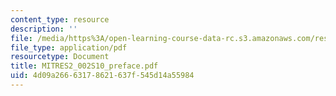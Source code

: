 ```yaml
---
content_type: resource
description: ''
file: /media/https%3A/open-learning-course-data-rc.s3.amazonaws.com/res-2-002-finite-element-procedures-for-solids-and-structures-spring-2010/4d09a26663178621637f545d14a55984_MITRES2_002S10_preface.pdf
file_type: application/pdf
resourcetype: Document
title: MITRES2_002S10_preface.pdf
uid: 4d09a266-6317-8621-637f-545d14a55984
---
```


